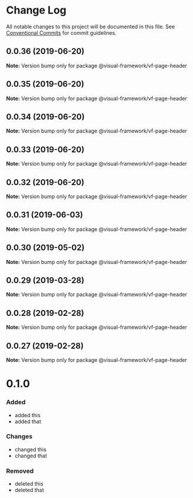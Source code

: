 # Change Log

All notable changes to this project will be documented in this file.
See [Conventional Commits](https://conventionalcommits.org) for commit guidelines.

## 0.0.36 (2019-06-20)

**Note:** Version bump only for package @visual-framework/vf-page-header





## 0.0.35 (2019-06-20)

**Note:** Version bump only for package @visual-framework/vf-page-header





## 0.0.34 (2019-06-20)

**Note:** Version bump only for package @visual-framework/vf-page-header





## 0.0.33 (2019-06-20)

**Note:** Version bump only for package @visual-framework/vf-page-header





## 0.0.32 (2019-06-20)

**Note:** Version bump only for package @visual-framework/vf-page-header





## 0.0.31 (2019-06-03)

**Note:** Version bump only for package @visual-framework/vf-page-header





## 0.0.30 (2019-05-02)

**Note:** Version bump only for package @visual-framework/vf-page-header





## 0.0.29 (2019-03-28)

**Note:** Version bump only for package @visual-framework/vf-page-header





## 0.0.28 (2019-02-28)

**Note:** Version bump only for package @visual-framework/vf-page-header





## 0.0.27 (2019-02-28)

**Note:** Version bump only for package @visual-framework/vf-page-header





# 0.1.0

### Added
- added this
- added that

### Changes

- changed this
- changed that

### Removed

- deleted this
- deleted that
